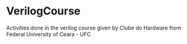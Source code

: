 # VerilogCourse
Activities done in the verilog course given by Clube do Hardware from Federal University of  Ceara - UFC
